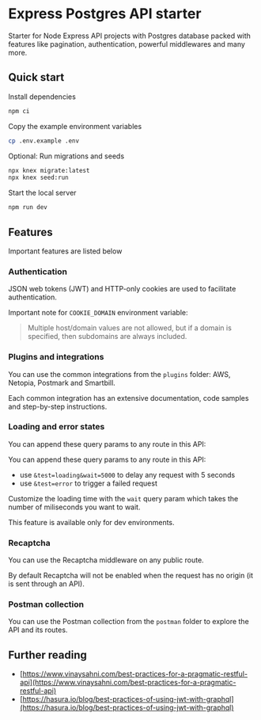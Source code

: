 # Express Postgres API starter

Starter for Node Express API projects with Postgres database packed with features like
pagination, authentication, powerful middlewares and many more.

## Quick start

Install dependencies

```bash
npm ci
```

Copy the example environment variables

```bash
cp .env.example .env
```

Optional: Run migrations and seeds

```bash
npx knex migrate:latest
npx knex seed:run
```

Start the local server

```bash
npm run dev
```

## Features

Important features are listed below

### Authentication

JSON web tokens (JWT) and HTTP-only cookies are used to facilitate authentication.

Important note for `COOKIE_DOMAIN` environment variable:

> Multiple host/domain values are not allowed, but if a domain is specified, then subdomains are always included.

### Plugins and integrations

You can use the common integrations from the `plugins` folder: AWS, Netopia, Postmark and Smartbill.

Each common integration has an extensive documentation, code samples and step-by-step instructions.

### Loading and error states

You can append these query params to any route in this API:

You can append these query params to any route in this API:

- use `&test=loading&wait=5000` to delay any request with 5 seconds
- use `&test=error` to trigger a failed request

Customize the loading time with the `wait` query param which takes the number of miliseconds you want to wait.

This feature is available only for dev environments.

### Recaptcha

You can use the Recaptcha middleware on any public route.

By default Recaptcha will not be enabled when the request has no origin (it is sent through an API).

### Postman collection

You can use the Postman collection from the `postman` folder to explore the API and its routes.

## Further reading

- [https://www.vinaysahni.com/best-practices-for-a-pragmatic-restful-api](https://www.vinaysahni.com/best-practices-for-a-pragmatic-restful-api)
- [https://hasura.io/blog/best-practices-of-using-jwt-with-graphql](https://hasura.io/blog/best-practices-of-using-jwt-with-graphql)
